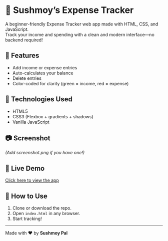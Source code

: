# 💸 Sushmoy’s Expense Tracker

A beginner-friendly Expense Tracker web app made with HTML, CSS, and JavaScript.  
Track your income and spending with a clean and modern interface—no backend required!

## 🚀 Features
- Add income or expense entries
- Auto-calculates your balance
- Delete entries
- Color-coded for clarity (green = income, red = expense)

## 📁 Technologies Used
- HTML5
- CSS3 (Flexbox + gradients + shadows)
- Vanilla JavaScript

## 📷 Screenshot  
*(Add screenshot.png if you have one!)*

## 🚀 Live Demo  
[Click here to view the app](https://binarybar.github.io/expense-tracker/)


## 📌 How to Use
1. Clone or download the repo.
2. Open `index.html` in any browser.
3. Start tracking!

---

Made with ❤️ by **Sushmoy Pal**



